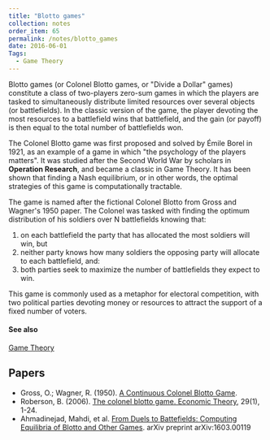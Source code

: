```yaml
---
title: "Blotto games"
collection: notes
order_item: 65
permalink: /notes/blotto_games
date: 2016-06-01
Tags:
  - Game Theory
---
```


Blotto games (or Colonel Blotto games, or "Divide a Dollar" games) constitute a class of two-players zero-sum games in which the players are tasked to simultaneously distribute limited resources over several objects (or battlefields). In the classic version of the game, the player devoting the most resources to a battlefield wins that battlefield, and the gain (or payoff) is then equal to the total number of battlefields won.

The Colonel Blotto game was first proposed and solved by Émile Borel in 1921, as an example of a game in which "the psychology of the players matters". It was studied after the Second World War by scholars in **Operation Research**, and became a classic in Game Theory. It has been shown that finding a Nash equilibrium, or in other words, the optimal strategies of this game is computationally tractable.

The game is named after the fictional Colonel Blotto from Gross and Wagner's 1950 paper. The Colonel was tasked with finding the optimum distribution of his soldiers over N battlefields knowing that:
1) on each battlefield the party that has allocated the most soldiers will win, but
2) neither party knows how many soldiers the opposing party will allocate to each battlefield, and:
3) both parties seek to maximize the number of battlefields they expect to win.

This game is commonly used as a metaphor for electoral competition, with two political parties devoting money or resources to attract the support of a fixed number of voters.


#### See also
[Game Theory](/notes/game_theory)




## Papers
* Gross, O.; Wagner, R. (1950). [A Continuous Colonel Blotto Game](https://www.rand.org/pubs/research_memoranda/2006/RM408.pdf).
* Roberson, B. (2006). [The colonel blotto game. Economic Theory](http://link.springer.com/article/10.1007%2Fs00199-005-0071-5?LI=true), 29(1), 1-24.
* Ahmadinejad, Mahdi, et al. [From Duels to Battefields: Computing Equilibria of Blotto and Other Games](http://arxiv.org/pdf/1603.00119v2.pdf). arXiv preprint arXiv:1603.00119




